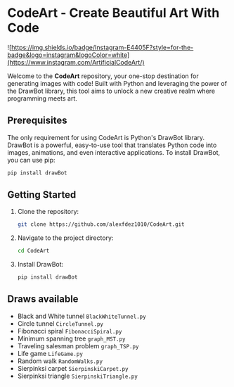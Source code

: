 # CodeArt - Create Beautiful Art With Code

![https://img.shields.io/badge/Instagram-E4405F?style=for-the-badge&logo=instagram&logoColor=white](https://www.instagram.com/ArtificialCodeArt/)

Welcome to the **CodeArt** repository, your one-stop destination for generating images with code! Built with Python and leveraging the power of the DrawBot library, this tool aims to unlock a new creative realm where programming meets art.

## Prerequisites

The only requirement for using CodeArt is Python's DrawBot library. DrawBot is a powerful, easy-to-use tool that translates Python code into images, animations, and even interactive applications. To install DrawBot, you can use pip:

```bash
pip install drawBot
```

## Getting Started

1. Clone the repository:

    ```bash
    git clone https://github.com/alexfdez1010/CodeArt.git
    ```
2. Navigate to the project directory:

    ```bash
    cd CodeArt
    ```
3. Install DrawBot:

    ```bash
    pip install drawBot
    ```

## Draws available

- Black and White tunnel `BlackWhiteTunnel.py`
- Circle tunnel `CircleTunnel.py`
- Fibonacci spiral `FibonacciSpiral.py`
- Minimum spanning tree `graph_MST.py`
- Traveling salesman problem `graph_TSP.py`
- Life game `LifeGame.py`
- Random walk `RandomWalks.py`
- Sierpinksi carpet `SierpinskiCarpet.py`
- Sierpinksi triangle `SierpinskiTriangle.py`